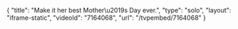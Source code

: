 {
    "title": "Make it her best Mother\u2019s Day ever.",
    "type": "solo",
    "layout": "iframe-static",
    "videoId": "7164068",
    "url": "\/tvpembed\/7164068"
}